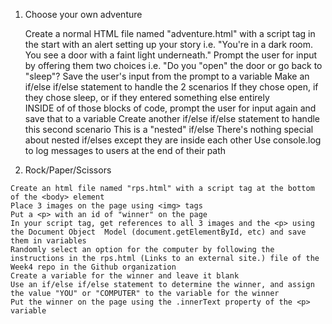 1. Choose your own adventure

    Create a normal HTML file named "adventure.html" with a script tag in the <head>
    start with an alert setting up your story
        i.e. "You're in a dark room. You see a door with a faint light underneath."
    Prompt the user for input by offering them two choices
        i.e. "Do you "open" the door or go back to "sleep"?
    Save the user's input from the prompt to a variable
    Make an if/else if/else statement to handle the 2 scenarios
        If they chose open, if they chose sleep, or if they entered something else entirely  
        INSIDE of of those blocks of code, prompt the user for input again and save that to a variable
            Create another if/else if/else statement to handle this second scenario
            This is a "nested" if/else
                There's nothing special about nested if/elses except they are inside each other
    Use console.log to log messages to users at the end of their path
  
  2. Rock/Paper/Scissors

    Create an html file named "rps.html" with a script tag at the bottom of the <body> element
    Place 3 images on the page using <img> tags
    Put a <p> with an id of "winner" on the page
    In your script tag, get references to all 3 images and the <p> using the Document Object  Model (document.getElementById, etc) and save them in variables
    Randomly select an option for the computer by following the instructions in the rps.html (Links to an external site.) file of the Week4 repo in the Github organization 
    Create a variable for the winner and leave it blank
    Use an if/else if/else statement to determine the winner, and assign the value "YOU" or "COMPUTER" to the variable for the winner
    Put the winner on the page using the .innerText property of the <p> variable 
